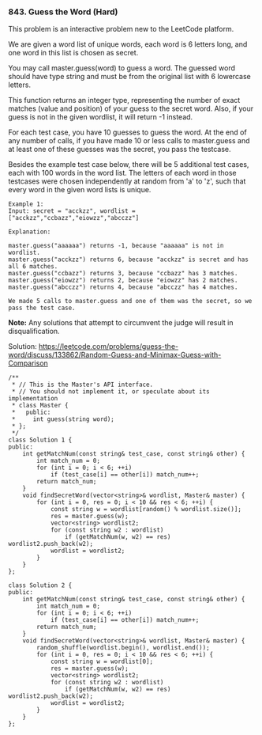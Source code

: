 ### 843. Guess the Word (Hard)

This problem is an interactive problem new to the LeetCode platform.

We are given a word list of unique words, each word is 6 letters long, and one word in this list is chosen as secret.

You may call master.guess(word) to guess a word.  The guessed word should have type string and must be from the original list with 6 lowercase letters.

This function returns an integer type, representing the number of exact matches (value and position) of your guess to the secret word.  Also, if your guess is not in the given wordlist, it will return -1 instead.

For each test case, you have 10 guesses to guess the word. At the end of any number of calls, if you have made 10 or less calls to master.guess and at least one of these guesses was the secret, you pass the testcase.

Besides the example test case below, there will be 5 additional test cases, each with 100 words in the word list.  The letters of each word in those testcases were chosen independently at random from 'a' to 'z', such that every word in the given word lists is unique.

```
Example 1:
Input: secret = "acckzz", wordlist = ["acckzz","ccbazz","eiowzz","abcczz"]

Explanation:

master.guess("aaaaaa") returns -1, because "aaaaaa" is not in wordlist.
master.guess("acckzz") returns 6, because "acckzz" is secret and has all 6 matches.
master.guess("ccbazz") returns 3, because "ccbazz" has 3 matches.
master.guess("eiowzz") returns 2, because "eiowzz" has 2 matches.
master.guess("abcczz") returns 4, because "abcczz" has 4 matches.

We made 5 calls to master.guess and one of them was the secret, so we pass the test case.
```

**Note:**  Any solutions that attempt to circumvent the judge will result in disqualification.


Solution: https://leetcode.com/problems/guess-the-word/discuss/133862/Random-Guess-and-Minimax-Guess-with-Comparison

```
/**
 * // This is the Master's API interface.
 * // You should not implement it, or speculate about its implementation
 * class Master {
 *   public:
 *     int guess(string word);
 * };
 */
class Solution 1 {
public:
    int getMatchNum(const string& test_case, const string& other) {
        int match_num = 0;
        for (int i = 0; i < 6; ++i) 
            if (test_case[i] == other[i]) match_num++;
        return match_num;
    }
    void findSecretWord(vector<string>& wordlist, Master& master) {
        for (int i = 0, res = 0; i < 10 && res < 6; ++i) {
            const string w = wordlist[random() % wordlist.size()];
            res = master.guess(w);
            vector<string> wordlist2;
            for (const string w2 : wordlist) 
                if (getMatchNum(w, w2) == res) wordlist2.push_back(w2);
            wordlist = wordlist2;
        }
    }
};

class Solution 2 {
public:
    int getMatchNum(const string& test_case, const string& other) {
        int match_num = 0;
        for (int i = 0; i < 6; ++i) 
            if (test_case[i] == other[i]) match_num++;
        return match_num;
    }
    void findSecretWord(vector<string>& wordlist, Master& master) {
        random_shuffle(wordlist.begin(), wordlist.end());
        for (int i = 0, res = 0; i < 10 && res < 6; ++i) {
            const string w = wordlist[0];
            res = master.guess(w);
            vector<string> wordlist2;
            for (const string w2 : wordlist) 
                if (getMatchNum(w, w2) == res) wordlist2.push_back(w2);
            wordlist = wordlist2;
        }
    }
};
```
